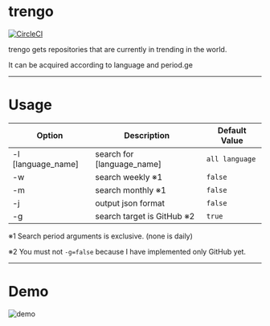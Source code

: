 # trengo

[![CircleCI](https://circleci.com/gh/maka-nai/trengo/tree/master.svg?style=svg)](https://circleci.com/gh/maka-nai/trengo/tree/master)

trengo gets repositories that are currently in trending in the world.

It can be acquired according to language and period.ge

---

# Usage

| Option | Description | Default Value |
----|----|----
| -l [language_name] | search for [language_name] | `all language` |
| -w | search weekly ※1 | `false` |
| -m | search monthly ※1 | `false` |
| -j | output json format | `false` |
| -g | search target is GitHub ※2 | `true` |

※1 Search period arguments is exclusive. (none is daily)

※2 You must not `-g=false` because I have implemented only GitHub yet.

---

# Demo

![demo](https://raw.github.com/wiki/maka-nai/trengo/images/usage.gif)
